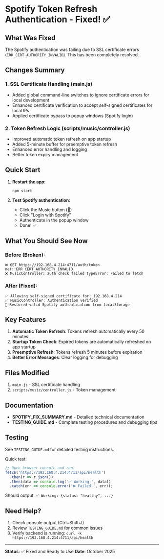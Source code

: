 # Spotify Token Refresh Authentication - Fixed! ✅

## What Was Fixed

The Spotify authentication was failing due to SSL certificate errors (`ERR_CERT_AUTHORITY_INVALID`). This has been completely resolved.

## Changes Summary

### 1. SSL Certificate Handling (main.js)
- Added global command-line switches to ignore certificate errors for local development
- Enhanced certificate verification to accept self-signed certificates for local IPs
- Applied certificate bypass to popup windows (Spotify login)

### 2. Token Refresh Logic (scripts/music/controller.js)
- Improved automatic token refresh on app startup
- Added 5-minute buffer for preemptive token refresh
- Enhanced error handling and logging
- Better token expiry management

## Quick Start

1. **Restart the app**:
   ```bash
   npm start
   ```

2. **Test Spotify authentication**:
   - Click the Music button (🎵)
   - Click "Login with Spotify"
   - Authenticate in the popup window
   - Done! ✅

## What You Should See Now

### Before (Broken):
```
❌ GET https://192.168.4.214:4711/auth/token net::ERR_CERT_AUTHORITY_INVALID
❌ MusicController: auth check failed TypeError: Failed to fetch
```

### After (Fixed):
```
✅ Allowing self-signed certificate for: 192.168.4.214
✅ MusicController: Authentication verified
🎵 Restored valid Spotify authentication from localStorage
```

## Key Features

1. **Automatic Token Refresh**: Tokens refresh automatically every 50 minutes
2. **Startup Token Check**: Expired tokens are automatically refreshed on app startup
3. **Preemptive Refresh**: Tokens refresh 5 minutes before expiration
4. **Better Error Messages**: Clear logging for debugging

## Files Modified

1. `main.js` - SSL certificate handling
2. `scripts/music/controller.js` - Token management

## Documentation

- **SPOTIFY_FIX_SUMMARY.md** - Detailed technical documentation
- **TESTING_GUIDE.md** - Complete testing procedures and debugging tips

## Testing

See `TESTING_GUIDE.md` for detailed testing instructions.

Quick test:
```javascript
// Open browser console and run:
fetch('https://192.168.4.214:4711/api/health')
  .then(r => r.json())
  .then(data => console.log('✅ Working:', data))
  .catch(err => console.error('❌ Failed:', err));
```

Should output: `✅ Working: {status: "healthy", ...}`

## Need Help?

1. Check console output (Ctrl+Shift+I)
2. Review `TESTING_GUIDE.md` for common issues
3. Verify backend is running: `curl -k https://192.168.4.214:4711/api/health`

---

**Status**: ✅ Fixed and Ready to Use
**Date**: October 2025


